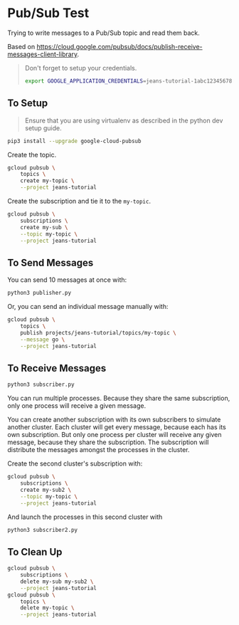# Pub/Sub Test

Trying to write messages to a Pub/Sub topic and read them back.

Based on https://cloud.google.com/pubsub/docs/publish-receive-messages-client-library.

> Don't forget to setup your credentials.
>
> ```bash
> export GOOGLE_APPLICATION_CREDENTIALS=jeans-tutorial-1abc12345678.json
> ```

## To Setup

> Ensure that you are using virtualenv
> as described in the python dev setup guide.

```bash
pip3 install --upgrade google-cloud-pubsub
```

Create the topic.

```bash
gcloud pubsub \
    topics \
    create my-topic \
    --project jeans-tutorial
```

Create the subscription and tie it to the `my-topic`.

```bash
gcloud pubsub \
    subscriptions \
    create my-sub \
    --topic my-topic \
    --project jeans-tutorial
```

## To Send Messages

You can send 10 messages at once with:

```bash
python3 publisher.py
```

Or, you can send an individual message manually with:

```bash
gcloud pubsub \
    topics \
    publish projects/jeans-tutorial/topics/my-topic \
    --message go \
    --project jeans-tutorial
```

## To Receive Messages

```bash
python3 subscriber.py
```

You can run multiple processes.  Because they share the same subscription, only
one process will receive a given message.

You can create another subscription with its own subscribers to simulate
another cluster.  Each cluster will get every message, because each has its own
subscription.  But only one process per cluster will receive any given message,
because they share the subscription.  The subscription will distribute the
messages amongst the processes in the cluster.

Create the second cluster's subscription with:

```bash
gcloud pubsub \
    subscriptions \
    create my-sub2 \
    --topic my-topic \
    --project jeans-tutorial
```

And launch the processes in this second cluster with

```bash
python3 subscriber2.py
```

## To Clean Up

```bash
gcloud pubsub \
    subscriptions \
    delete my-sub my-sub2 \
    --project jeans-tutorial
gcloud pubsub \
    topics \
    delete my-topic \
    --project jeans-tutorial
```
